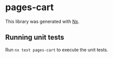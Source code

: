 # pages-cart

This library was generated with [Nx](https://nx.dev).

## Running unit tests

Run `nx test pages-cart` to execute the unit tests.
